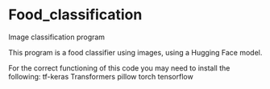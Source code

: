 # Food_classification
 Image classification program

This program is a food classifier using images, using a Hugging Face model.

For the correct functioning of this code you may need to install the following:
tf-keras
Transformers
pillow
torch
tensorflow
